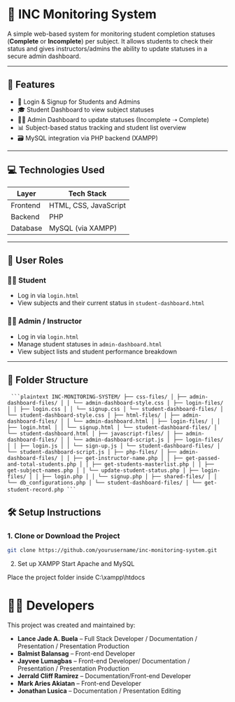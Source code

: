 # 📝 INC Monitoring System

A simple web-based system for monitoring student completion statuses (**Complete** or **Incomplete**) per subject. It allows students to check their status and gives instructors/admins the ability to update statuses in a secure admin dashboard.

---

## 📌 Features

- 🔐 Login & Signup for Students and Admins
- 🎓 Student Dashboard to view subject statuses
- 🧑‍🏫 Admin Dashboard to update statuses (Incomplete ➝ Complete)
- 📊 Subject-based status tracking and student list overview
- 🗃️ MySQL integration via PHP backend (XAMPP)

---

## 💻 Technologies Used

| Layer    | Tech Stack            |
| -------- | --------------------- |
| Frontend | HTML, CSS, JavaScript |
| Backend  | PHP                   |
| Database | MySQL (via XAMPP)     |

---

## 👤 User Roles

### 👨‍🎓 Student

- Log in via `login.html`
- View subjects and their current status in `student-dashboard.html`

### 🧑‍🏫 Admin / Instructor

- Log in via `login.html`
- Manage student statuses in `admin-dashboard.html`
- View subject lists and student performance breakdown

---

## 📁 Folder Structure

<pre> <code>```plaintext INC-MONITORING-SYSTEM/ ├── css-files/ │ ├── admin-dashboard-files/ │ │ └── admin-dashboard-style.css │ ├── login-files/ │ │ ├── login.css │ │ └── signup.css │ └── student-dashboard-files/ │ └── student-dashboard-style.css │ ├── html-files/ │ ├── admin-dashboard-files/ │ │ └── admin-dashboard.html │ ├── login-files/ │ │ ├── login.html │ │ └── signup.html │ └── student-dashboard-files/ │ └── student-dashboard.html │ ├── javascript-files/ │ ├── admin-dashboard-files/ │ │ └── admin-dashboard-script.js │ ├── login-files/ │ │ ├── login.js │ │ └── sign-up.js │ └── student-dashboard-files/ │ └── student-dashboard-script.js │ ├── php-files/ │ ├── admin-dashboard-files/ │ │ ├── get-instructor-name.php │ │ ├── get-passed-and-total-students.php │ │ ├── get-students-masterlist.php │ │ ├── get-subject-names.php │ │ └── update-student-status.php │ ├── login-files/ │ │ ├── login.php │ │ └── signup.php │ ├── shared-files/ │ │ └── db_configurations.php │ └── student-dashboard-files/ │ └── get-student-record.php ```</code> </pre>

## 🛠️ Setup Instructions

### 1. Clone or Download the Project

```bash
git clone https://github.com/yourusername/inc-monitoring-system.git
```

2. Set up XAMPP
   Start Apache and MySQL

Place the project folder inside C:\xampp\htdocs

# 👨‍💻 Developers

This project was created and maintained by:

- **Lance Jade A. Buela** – Full Stack Developer / Documentation / Presentation / Presentation Production
- **Balmist Balansag** – Front-end Developer
- **Jayvee Lumagbas** – Front-end Developer/ Documentation / Presentation / Presentation Production
- **Jerrald Cliff Ramirez** – Documentation/Front-end Developer
- **Mark Aries Akiatan** – Front-end Developer
- **Jonathan Lusica** – Documentation / Presentation Editing
